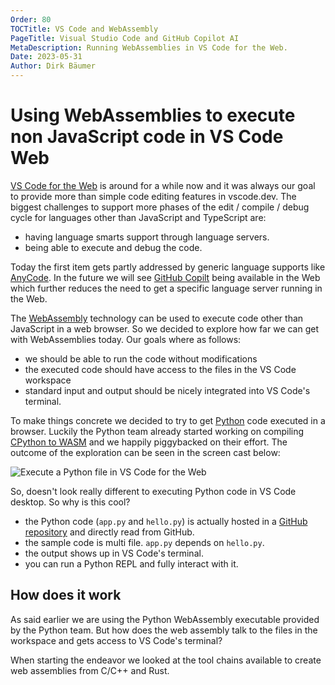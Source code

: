 ```yaml
---
Order: 80
TOCTitle: VS Code and WebAssembly
PageTitle: Visual Studio Code and GitHub Copilot AI
MetaDescription: Running WebAssemblies in VS Code for the Web.
Date: 2023-05-31
Author: Dirk Bäumer
---
```

# Using WebAssemblies to execute non JavaScript code in VS Code Web

[VS Code for the Web](https://vscode.dev/) is around for a while now and it was always our goal to provide more than simple code editing features in vscode.dev. The biggest challenges to support more phases of the edit / compile / debug cycle for languages other than JavaScript and TypeScript are:

- having language smarts support through language servers.
- being able to execute and debug the code.

Today the first item gets partly addressed by generic language supports like [AnyCode](https://marketplace.visualstudio.com/items?itemName=ms-vscode.anycode). In the future we will see [GitHub Copilt](https://marketplace.visualstudio.com/items?itemName=GitHub.copilot) being available in the Web which further reduces the need to get a specific language server running in the Web.

The [WebAssembly](https://webassembly.org/) technology can be used to execute code other than JavaScript in a web browser. So we decided to explore how far we can get with WebAssemblies today. Our goals where as follows:

- we should be able to run the code without modifications
- the executed code should have access to the files in the VS Code workspace
- standard input and output should be nicely integrated into VS Code's terminal.

To make things concrete we decided to try to get [Python](https://www.python.org/) code executed in a browser. Luckily the Python team already started working on compiling [CPython to WASM](https://github.com/tiran/cpython-wasm-test/releases) and we happily piggybacked on their effort. The outcome of the exploration can be seen in the screen cast below:

![Execute a Python file in VS Code for the Web](./run-python-file.gif)

So, doesn't look really different to executing Python code in VS Code desktop. So why is this cool?

- the Python code (`app.py` and `hello.py`) is actually hosted in a [GitHub repository](https://github.com/dbaeumer/wasm-wasi-sample) and directly read from GitHub.
- the sample code is multi file. `app.py` depends on `hello.py`.
- the output shows up in VS Code's terminal.
- you can run a Python REPL and fully interact with it.

## How does it work

As said earlier we are using the Python WebAssembly executable provided by the Python team. But how does the web assembly talk to the files in the workspace and gets access to VS Code's terminal?

When starting the endeavor we looked at the tool chains available to create web assemblies from C/C++ and Rust.